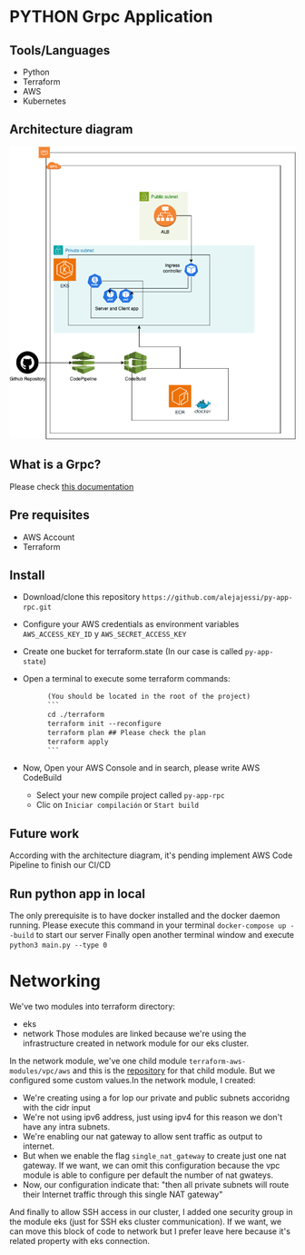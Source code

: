 # PYTHON Grpc Application

## Tools/Languages

- Python
- Terraform
- AWS
- Kubernetes

## Architecture diagram

![Architecture diagram](diagrama.png)

## What is a Grpc?

Please check [this documentation](https://grpc.io/docs/languages/python/basics/)

## Pre requisites

- AWS Account
- Terraform

## Install

- Download/clone this repository  `https://github.com/alejajessi/py-app-rpc.git`
- Configure your AWS credentials as environment variables `AWS_ACCESS_KEY_ID` y `AWS_SECRET_ACCESS_KEY`
- Create one bucket for terraform.state (In our case is called `py-app-state`)
- Open a terminal to execute some terraform commands:

            (You should be located in the root of the project)
            ```
            cd ./terraform
            terraform init --reconfigure
            terraform plan ## Please check the plan
            terraform apply 
            ```

- Now, Open your AWS Console and in search, please write AWS CodeBuild
    - Select your new compile project called `py-app-rpc`
    - Clic on `Iniciar compilación` or `Start build`
    
## Future work

According with the architecture diagram, it's pending implement AWS Code Pipeline to finish our CI/CD

## Run python app in local

The only prerequisite is to have docker installed and the docker daemon running.
Please execute this command in your terminal `docker-compose up --build` to start our server
Finally open another terminal window and execute  `python3 main.py --type 0`

# Networking

We've two modules into terraform directory: 
- eks
- network
Those modules are linked because we're using the infrastructure created in network module for our eks cluster.

In the network module, we've one child module `terraform-aws-modules/vpc/aws` and this is the [repository](https://github.com/terraform-aws-modules/terraform-aws-vpc) for that child module.
But we configured some custom values.In the network module, I created:
- We're creating using a for lop our private and public subnets accoridng with the cidr input
- We're not using ipv6 address, just using ipv4 for this reason we don't have any intra subnets.
- We're enabling our nat gateway to allow sent traffic as output to internet.
- But when we enable the flag `single_nat_gateway` to create just one nat gateway. If we want, we can omit this configuration because the vpc module is able to configure per default the number of nat gwateys.
- Now, our configuration indicate that: "then all private subnets will route their Internet traffic through this single NAT gateway"

And finally to allow SSH access in our cluster, I added one security group in the module eks (just for SSH eks cluster communication). If we want, we can move this block of code to network but I prefer leave here because it's related property with eks connection.
